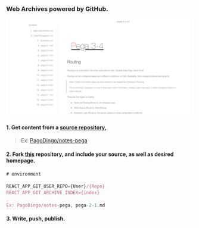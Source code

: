 ### Web Archives powered by GitHub.

<img src="./dochub-demo.png"/>

#### 1. Get content from a <u>source repository,</u>

> Ex: [PagoDingo/notes-pega](https://github.com/pagodingo/notes-pega)

#### 2. Fork <u>this</u> repository, and include your source, as well as desired homepage.

```js
# environment

REACT_APP_GIT_USER_REPO={User}/{Repo}
REACT_APP_GIT_ARCHIVE_INDEX={index}

Ex: PagoDingo/notes-pega, pega-2-1.md
```

#### 3. Write, push, publish.
